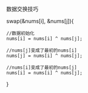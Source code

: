 数据交换技巧

swap(&nums[i], &nums[j]){
    
    //数据初始化
    nums[i] = nums[i] ^ nums[j];

    //nums[j]变成了最初的nums[i]
    nums[j] = nums[i] ^ nums[j];
    
    //nums[i]变成了最初的nums[j]
    nums[i] = nums[i] ^ nums[j];
}
